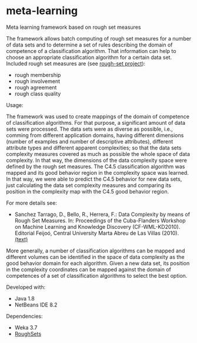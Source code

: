 # meta-learning
Meta learning framework based on rough set measures

The framework allows batch computing of rough set measures for a number of data sets and to determine a set of rules describing the domain of competence of a classification algorithm. That information can help to choose an appropriate classification algorithm for a certain data set. Included rough set measures are (see <a href="https://github.com/dstarrago/rough-sets">rough-set project</a>):
- rough membership
- rough involvement
- rough agreement
- rough class quality


Usage:

The framework was used to create mappings of the domain of competence of classification algorithms. For that purpose, a significant amount of data sets were processed. The data sets were as diverse as possible, i.e., comming from different application domains, having different dimensions (number of examples and number of descriptive attributes), different attribute types and different apparent complexities; so that the data sets complexity measures covered as much as possible the whole space of data complexity. In that way, the dimensions of the data complexity space were defined by the rough set measures. The C4.5 classification algorithm was mapped and its good behavior region in the complexity space was learned. In that way, we were able to predict the C4.5 behavior for new data sets, just calculating the data set complexity measures and comparing its position in the complexity map with the C4.5 good behavior region. 

For more details see:

- Sanchez Tarrago, D., Bello, R., Herrera, F.: Data Complexity by means of Rough Set Measures. In: Proceedings of the Cuba-Flanders Workshop on Machine Learning and Knowledge Discovery (CF-WML-KD2010). Editorial Feijoó, Central University Marta Abreu de Las Villas (2010). <a href="https://www.researchgate.net/publication/332462004_Data_Complexity_by_means_of_Rough_Set_Measures" target="_blank">(text)</a>

More generally, a number of classification algorithms can be mapped and different volumes can be identified in the space of data complexity as the good behavior domain for each algorithm. Given a new data set, its position in the complexity coordinates can be mapped against the domain of competences of a set of classification algorithms to select the best option.

Developed with:
- Java 1.8
- NetBeans IDE 8.2

Dependencies:
- Weka 3.7
- <a href="https://github.com/dstarrago/rough-sets">RoughSets</a>


